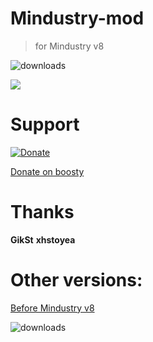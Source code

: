 # Mindustry-mod 
> for Mindustry v8
> 

![downloads](https://img.shields.io/github/downloads/agzam4/Mindustry-mod-v8/total?color=0090FF&style=for-the-badge)


[![](https://i.ytimg.com/vi/vd-77IpTxlg/hqdefault.jpg?sqp=-oaymwEcCNACELwBSFXyq4qpAw4IARUAAIhCGAFwAcABBg==&rs=AOn4CLB1JC1h1Ftb7tuL-ju17PpLeRlGNA)](https://www.youtube.com/watch?v=vd-77IpTxlg)

# Support
[![Donate](https://img.shields.io/badge/-Boosty-orange?style=for-the-badge&color=orange)](https://boosty.to/agzam4/donate)

[Donate on boosty](https://boosty.to/agzam4/donate)

# Thanks

**GikSt**
**xhstoyea**

# Other versions:
[Before Mindustry v8](https://github.com/Agzam4/Mindustry-mod) 

![downloads](https://img.shields.io/github/downloads/agzam4/Mindustry-mod/total?color=0090FF&style=for-the-badge)
